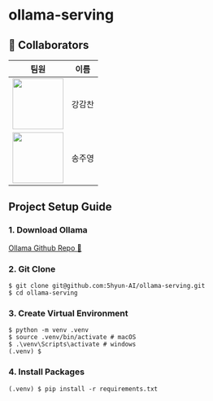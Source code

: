 # ollama-serving

## 👥 Collaborators

<div align="center">

|                                                    팀원                                                    |  이름  |
| :--------------------------------------------------------------------------------------------------------: | :----: |
|     <a href="https://github.com/gsgh3016"><img src="https://github.com/gsgh3016.png" width="100"></a>      | 강감찬 |
| <a href="https://github.com/juyoung-song"> <img src="https://github.com/juyoung-song.png" width="100"></a> | 송주영 |

</div>

## Project Setup Guide

### 1. Download Ollama

[Ollama Github Repo 🔗](https://github.com/ollama/ollama?tab=readme-ov-file)

### 2. Git Clone

```shell
$ git clone git@github.com:5hyun-AI/ollama-serving.git
$ cd ollama-serving
```

### 3. Create Virtual Environment

```shell
$ python -m venv .venv
$ source .venv/bin/activate # macOS
$ .\venv\Scripts\activate # windows
(.venv) $
```

### 4. Install Packages

```shell
(.venv) $ pip install -r requirements.txt
```
